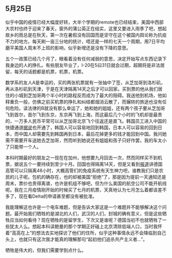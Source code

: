## 5月25日
   似乎中国的疫情已经大幅度好转，大半个学期的remote也已经结束，美国中西部大农村也终于迎来了春天，窗外的蒲公英正在结实，这里又要进入雨季了吧，想起故乡的雨总是在秋天，第一次在暑假没有回国而是坚守在这个被国内舆论称为抗疫不力的地方。每天刷一亩三分地的统计，唔还是一样的七天一个周期，用7日平均磨平美国人周末不上班的影响，似乎新增还是没有下降的意思。

   五个一政策已经几个月了，眼看着没有任何减弱的意思，决定开始写点东西记录下我身边的人的挣扎。有些朋友毕业了，I-20在5曰31日就会过期，超期将是非法居留，每天的话题都是机票，机票，机票。

   数学系的友人A是幸运的，买的两张机票就有一张抽中了签，从芝加哥到洛杉矶，再从洛杉矶到天津，于是在天津隔离14天之后才可以回家。买到票的他从我们居住的小城到芝加哥两个半小时的路程反而成为了最大的阻碍。我送他到机场，他如释重负一般，仿佛之前买机票的挣扎和纠结都烟消云散了，而辗转的旅途也没有任何危险。读法律的B就没有那么幸运了，她和她的姐姐，还有两个孩子要从芝加哥飞到首尔，首尔飞到东京，东京再飞到上海，而这最后几个小时的飞机却是最贵的，一万多人民币平常可以从芝加哥北京飞个往返还是直飞。韩国员工进入中国的快捷通道[据说](https://www.cnbeta.com/articles/tech/982759.htm)也开通了，韩国人可以容易地回到韩国，日本人可以容易的回到日本，而中国人却需要先到韩国再到日本，最后花掉更多的钱才能回到中国。我问她需不需要开车送她去芝加哥，然而听到她说还有姐姐和孩子只好作罢，我的车太小了只能带一个人。

   本科时期最好的朋友之一现在在加州，他想要九月回去一次，然而同样买不到机票，据说五个一要持续到至少十月。回国也得隔离14天，但是又看到[报道](https://www.bloomberg.com/news/articles/2020-05-12/china-is-exempting-some-foreign-executives-from-virus-travel-ban)讲德国高管可以只隔离48小时，大概高管们的免疫系统有天生神力吧，谁教我们只是农民的儿子呢。包机的确存在，也的却被美国“拒绝”了，那是因为提前一天通知还是周末，票价也贵得离谱，也许是机组不够吧，但为什么美国的航空公司不能开航线呢。我在三月疫情刚开始的时候买了七月的机票，天真地认为七月怎么着都该差不多了，现在看Delta的申请甚至都没有被批准。

   我能理解这也许是一个电车难题，但是告诉大家这是一个难题并不能够解决这个问题。最开始我们牺牲的是湖北的人们，武汉的人们，封城的确有意义，但是这些牺牲应当如何看待？现在牺牲的是留学生，下次又是谁呢？德国当初不也就牺牲了一些犹太人么。想起本科读鲍曼的那个学期正好碰上北京清除低端人口，当时我怀着“高高在上”的想法去实地探访了他们的住所，似乎这种事情永远不会降临到自己头上，也就只有这次我才能真的理解那句“起初他们追杀共产主义者...”。

   牺牲是伟大的，但我们需要学到点什么。
    
